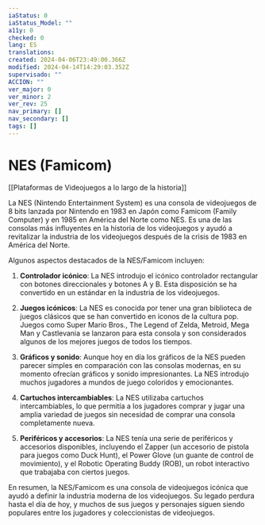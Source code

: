 ```yaml
---
iaStatus: 0
iaStatus_Model: ""
a11y: 0
checked: 0
lang: ES
translations: 
created: 2024-04-06T23:49:00.366Z
modified: 2024-04-14T14:29:03.352Z
supervisado: ""
ACCION: ""
ver_major: 0
ver_minor: 2
ver_rev: 25
nav_primary: []
nav_secondary: []
tags: []
---
```

# NES (Famicom)

[[Plataformas de Videojuegos a lo largo de la historia]]

La NES (Nintendo Entertainment System) es una consola de videojuegos de 8 bits lanzada por Nintendo en 1983 en Japón como Famicom (Family Computer) y en 1985 en América del Norte como NES. Es una de las consolas más influyentes en la historia de los videojuegos y ayudó a revitalizar la industria de los videojuegos después de la crisis de 1983 en América del Norte.

Algunos aspectos destacados de la NES/Famicom incluyen:

1. **Controlador icónico**: La NES introdujo el icónico controlador rectangular con botones direccionales y botones A y B. Esta disposición se ha convertido en un estándar en la industria de los videojuegos.

2. **Juegos icónicos**: La NES es conocida por tener una gran biblioteca de juegos clásicos que se han convertido en iconos de la cultura pop. Juegos como Super Mario Bros., The Legend of Zelda, Metroid, Mega Man y Castlevania se lanzaron para esta consola y son considerados algunos de los mejores juegos de todos los tiempos.

3. **Gráficos y sonido**: Aunque hoy en día los gráficos de la NES pueden parecer simples en comparación con las consolas modernas, en su momento ofrecían gráficos y sonido impresionantes. La NES introdujo muchos jugadores a mundos de juego coloridos y emocionantes.

4. **Cartuchos intercambiables**: La NES utilizaba cartuchos intercambiables, lo que permitía a los jugadores comprar y jugar una amplia variedad de juegos sin necesidad de comprar una consola completamente nueva.

5. **Periféricos y accesorios**: La NES tenía una serie de periféricos y accesorios disponibles, incluyendo el Zapper (un accesorio de pistola para juegos como Duck Hunt), el Power Glove (un guante de control de movimiento), y el Robotic Operating Buddy (ROB), un robot interactivo que trabajaba con ciertos juegos.

En resumen, la NES/Famicom es una consola de videojuegos icónica que ayudó a definir la industria moderna de los videojuegos. Su legado perdura hasta el día de hoy, y muchos de sus juegos y personajes siguen siendo populares entre los jugadores y coleccionistas de videojuegos.